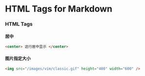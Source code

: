 # HTML Tags for Markdown

<!-- toc -->

### HTML Tags

#### 居中

```html
<center> 这行居中显示 </center>
```

#### 图片指定大小

```html
<img src="/images/vim/classic.gif" height="400" width="600" />
```



